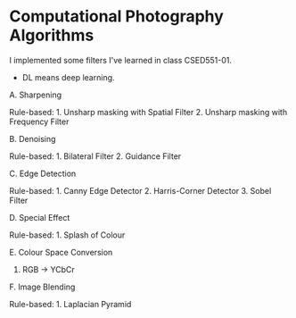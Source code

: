 # Computational Photography Algorithms

I implemented some filters I've learned in class CSED551-01.
* DL means deep learning.

A. Sharpening 

  Rule-based:
    1. Unsharp masking with Spatial Filter
    2. Unsharp masking with Frequency Filter
  
B. Denoising

  Rule-based:
    1. Bilateral Filter
    2. Guidance Filter
  
C. Edge Detection

  Rule-based:
    1. Canny Edge Detector
    2. Harris-Corner Detector
    3. Sobel Filter
  
D. Special Effect

  Rule-based:
    1. Splash of Colour
  
E. Colour Space Conversion
  1. RGB -> YCbCr


F. Image Blending

  Rule-based:
    1. Laplacian Pyramid

